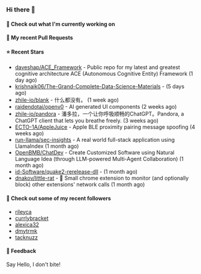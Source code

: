 ### Hi there 👋

#### 👷 Check out what I'm currently working on

#### 🔨 My recent Pull Requests


#### ⭐ Recent Stars

- [daveshap/ACE_Framework](https://github.com/daveshap/ACE_Framework) - Public repo for my latest and greatest cognitive architecture ACE (Autonomous Cognitive Entity) Framework (1 day ago)
- [krishnaik06/The-Grand-Complete-Data-Science-Materials](https://github.com/krishnaik06/The-Grand-Complete-Data-Science-Materials) -  (5 days ago)
- [zhile-io/blank](https://github.com/zhile-io/blank) - 什么都没有。 (1 week ago)
- [raidendotai/openv0](https://github.com/raidendotai/openv0) - AI generated UI components (2 weeks ago)
- [zhile-io/pandora](https://github.com/zhile-io/pandora) - 潘多拉，一个让你呼吸顺畅的ChatGPT。Pandora, a ChatGPT client that lets you breathe freely. (3 weeks ago)
- [ECTO-1A/AppleJuice](https://github.com/ECTO-1A/AppleJuice) - Apple BLE proximity pairing message spoofing (4 weeks ago)
- [run-llama/sec-insights](https://github.com/run-llama/sec-insights) - A real world full-stack application using LlamaIndex (1 month ago)
- [OpenBMB/ChatDev](https://github.com/OpenBMB/ChatDev) - Create Customized Software using Natural Language Idea (through LLM-powered Multi-Agent Collaboration) (1 month ago)
- [id-Software/quake2-rerelease-dll](https://github.com/id-Software/quake2-rerelease-dll) -  (1 month ago)
- [dnakov/little-rat](https://github.com/dnakov/little-rat) - 🐀 Small chrome extension to monitor (and optionally block) other extensions&#39; network calls (1 month ago)

#### 👯 Check out some of my recent followers

- [rileyca](https://github.com/rileyca)
- [currlybracket](https://github.com/currlybracket)
- [alexica32](https://github.com/alexica32)
- [dmytrmk](https://github.com/dmytrmk)
- [tacknuzz](https://github.com/tacknuzz)

#### 💬 Feedback

Say Hello, I don't bite!